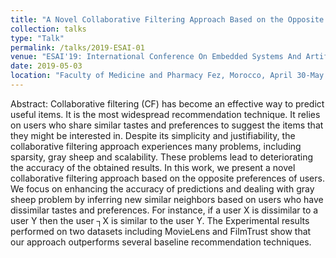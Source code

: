 ```yaml
---
title: "A Novel Collaborative Filtering Approach Based on the Opposite Neighbors’ Preferences"
collection: talks
type: "Talk"
permalink: /talks/2019-ESAI-01
venue: "ESAI'19: International Conference On Embedded Systems And Artificial Intelligence"
date: 2019-05-03
location: "Faculty of Medicine and Pharmacy Fez, Morocco, April 30-May 3, 2019"
---
```


Abstract:
Collaborative filtering (CF) has become an effective way to predict useful items. It is the most widespread recommendation technique. It relies on users who share similar tastes and preferences to suggest the items that they might be interested in. Despite its simplicity and justifiability, the collaborative filtering approach experiences many problems, including sparsity, gray sheep and scalability. These problems lead to deteriorating the accuracy of the obtained results. In this work, we present a novel collaborative filtering approach based on the opposite preferences of users. We focus on enhancing the accuracy of predictions and dealing with gray sheep problem by inferring new similar neighbors based on users who have dissimilar tastes and preferences. For instance, if a user X is dissimilar to a user Y then the user ┐X is similar to the user Y. The Experimental results performed on two datasets including MovieLens and FilmTrust show that our approach outperforms several baseline recommendation techniques.
